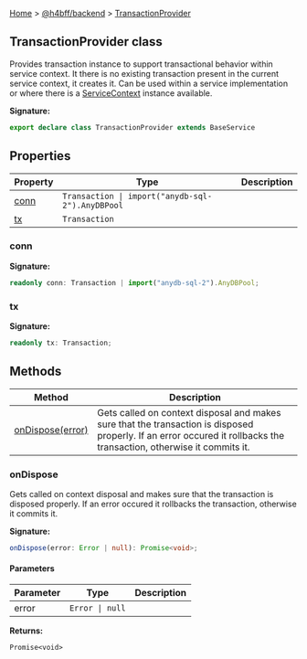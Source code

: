 [Home](/) &gt; [@h4bff/backend](../backend.md) &gt; [TransactionProvider](TransactionProvider.md)

## TransactionProvider class

Provides transaction instance to support transactional behavior within service context. It there is no existing transaction present in the current service context, it creates it. Can be used within a service implementation or where there is a [ServiceContext](../core/ServiceContext.md) instance available.

<b>Signature:</b>

```typescript
export declare class TransactionProvider extends BaseService 
```

## Properties

|  Property | Type | Description |
|  --- | --- | --- |
|  [conn](TransactionProvider.md#conn) | <code>Transaction &#124; import(&quot;anydb-sql-2&quot;).AnyDBPool</code> |  |
|  [tx](TransactionProvider.md#tx) | <code>Transaction</code> |  |

### conn

<b>Signature:</b>

```typescript
readonly conn: Transaction | import("anydb-sql-2").AnyDBPool;
```

### tx

<b>Signature:</b>

```typescript
readonly tx: Transaction;
```

## Methods

|  Method | Description |
|  --- | --- |
|  [onDispose(error)](TransactionProvider.md#ondispose) | Gets called on context disposal and makes sure that the transaction is disposed properly. If an error occured it rollbacks the transaction, otherwise it commits it. |

### onDispose

Gets called on context disposal and makes sure that the transaction is disposed properly. If an error occured it rollbacks the transaction, otherwise it commits it.

<b>Signature:</b>

```typescript
onDispose(error: Error | null): Promise<void>;
```

#### Parameters

|  Parameter | Type | Description |
|  --- | --- | --- |
|  error | <code>Error &#124; null</code> |  |

<b>Returns:</b>

`Promise<void>`

